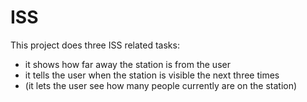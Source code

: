 # ISS

This project does three ISS related tasks:
- it shows how far away the station is from the user
- it tells the user when the station is visible the next three times
- (it lets the user see how many people currently are on the station)
